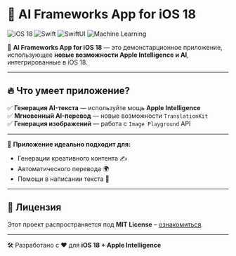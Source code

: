 # 🤖 AI Frameworks App for iOS 18  
![iOS 18](https://img.shields.io/badge/iOS-18-blue?style=flat&logo=apple)
![Swift](https://img.shields.io/badge/Swift-5.9-orange?style=flat&logo=swift)
![SwiftUI](https://img.shields.io/badge/SwiftUI-%F0%9F%92%BB-blue)
![Machine Learning](https://img.shields.io/badge/Machine%20Learning-Apple%20CoreML-green)

🚀 **AI Frameworks App for iOS 18** — это демонстарционное приложение, использующее **новые возможности Apple Intelligence и AI**, интегрированные в iOS 18.

---

## 🔥 **Что умеет приложение?**
✅ **Генерация AI-текста** — используйте мощь **Apple Intelligence**  
✅ **Мгновенный AI-перевод** — новые возможности `TranslationKit`  
✅ **Генерация изображений** — работа с `Image Playground` API  

---

📌 **Приложение идеально подходит для:**  
- Генерации креативного контента ✍️  
- Автоматического перевода 🌍  
- Помощи в написании текста 📝  

---

## 📄 **Лицензия**
Этот проект распространяется под **MIT License** – [ознакомиться](LICENSE).

---
🛠 Разработано с ❤️ для **iOS 18 + Apple Intelligence**
